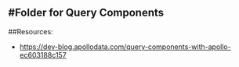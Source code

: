 #Folder for Query Components
-------------------------------------
##Resources:

- https://dev-blog.apollodata.com/query-components-with-apollo-ec603188c157